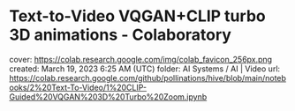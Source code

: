 # Text-to-Video VQGAN+CLIP turbo 3D animations - Colaboratory

cover: https://colab.research.google.com/img/colab_favicon_256px.png
created: March 19, 2023 6:25 AM (UTC)
folder: AI Systems / AI | Video
url: https://colab.research.google.com/github/pollinations/hive/blob/main/notebooks/2%20Text-To-Video/1%20CLIP-Guided%20VQGAN%203D%20Turbo%20Zoom.ipynb